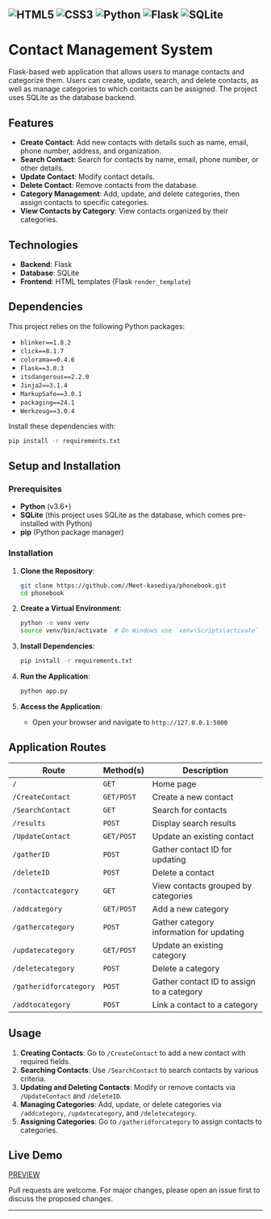 ![HTML5](https://img.shields.io/badge/HTML5-E34F26?logo=html5&logoColor=white)
![CSS3](https://img.shields.io/badge/CSS3-1572B6?logo=css3&logoColor=white)
![Python](https://img.shields.io/badge/Python-3776AB?logo=python&logoColor=white)
![Flask](https://img.shields.io/badge/Flask-000000?logo=flask&logoColor=white)
![SQLite](https://img.shields.io/badge/SQLite-003B57?logo=sqlite&logoColor=white)
---

# Contact Management System

Flask-based web application that allows users to manage contacts and categorize them. Users can create, update, search, and delete contacts, as well as manage categories to which contacts can be assigned. The project uses SQLite as the database backend.

## Features

- **Create Contact**: Add new contacts with details such as name, email, phone number, address, and organization.
- **Search Contact**: Search for contacts by name, email, phone number, or other details.
- **Update Contact**: Modify contact details.
- **Delete Contact**: Remove contacts from the database.
- **Category Management**: Add, update, and delete categories, then assign contacts to specific categories.
- **View Contacts by Category**: View contacts organized by their categories.

## Technologies

- **Backend**: Flask
- **Database**: SQLite
- **Frontend**: HTML templates (Flask `render_template`)

## Dependencies

This project relies on the following Python packages:

- `blinker==1.8.2`
- `click==8.1.7`
- `colorama==0.4.6`
- `Flask==3.0.3`
- `itsdangerous==2.2.0`
- `Jinja2==3.1.4`
- `MarkupSafe==3.0.1`
- `packaging==24.1`
- `Werkzeug==3.0.4`

Install these dependencies with:

```bash
pip install -r requirements.txt
```

## Setup and Installation

### Prerequisites

- **Python** (v3.6+)
- **SQLite** (this project uses SQLite as the database, which comes pre-installed with Python)
- **pip** (Python package manager)

### Installation

1. **Clone the Repository**:
   ```bash
   git clone https://github.com//Meet-kasediya/phonebook.git
   cd phonebook
   ```

2. **Create a Virtual Environment**:
   ```bash
   python -m venv venv
   source venv/bin/activate  # On Windows use `venv\Scripts\activate`
   ```

3. **Install Dependencies**:
   ```bash
   pip install -r requirements.txt
   ```

4. **Run the Application**:
   ```bash
   python app.py
   ```

5. **Access the Application**:
   - Open your browser and navigate to `http://127.0.0.1:5000`

## Application Routes

| Route               | Method(s) | Description                                     |
|---------------------|-----------|-------------------------------------------------|
| `/`                 | `GET`     | Home page                                       |
| `/CreateContact`    | `GET/POST`| Create a new contact                            |
| `/SearchContact`    | `GET`     | Search for contacts                             |
| `/results`          | `POST`    | Display search results                          |
| `/UpdateContact`    | `GET/POST`| Update an existing contact                      |
| `/gatherID`         | `POST`    | Gather contact ID for updating                  |
| `/deleteID`         | `POST`    | Delete a contact                                |
| `/contactcategory`  | `GET`     | View contacts grouped by categories             |
| `/addcategory`      | `GET/POST`| Add a new category                              |
| `/gathercategory`   | `POST`    | Gather category information for updating        |
| `/updatecategory`   | `GET/POST`| Update an existing category                     |
| `/deletecategory`   | `POST`    | Delete a category                               |
| `/gatheridforcategory` | `POST` | Gather contact ID to assign to a category       |
| `/addtocategory`    | `POST`    | Link a contact to a category                    |

## Usage

1. **Creating Contacts**: Go to `/CreateContact` to add a new contact with required fields.
2. **Searching Contacts**: Use `/SearchContact` to search contacts by various criteria.
3. **Updating and Deleting Contacts**: Modify or remove contacts via `/UpdateContact` and `/deleteID`.
4. **Managing Categories**: Add, update, or delete categories via `/addcategory`, `/updatecategory`, and `/deletecategory`.
5. **Assigning Categories**: Go to `/gatheridforcategory` to assign contacts to categories.

## Live Demo

[PREVIEW](https://phonebook-2-production.up.railway.app/)


Pull requests are welcome. For major changes, please open an issue first to discuss the proposed changes.

---
